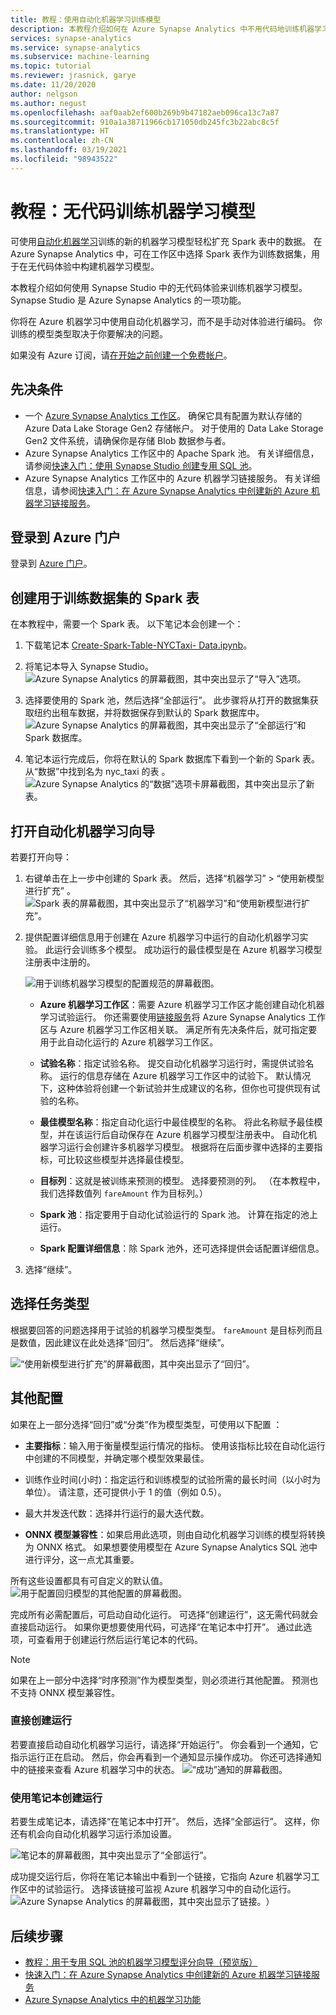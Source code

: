 ```yaml
---
title: 教程：使用自动化机器学习训练模型
description: 本教程介绍如何在 Azure Synapse Analytics 中不用代码地训练机器学习模型。
services: synapse-analytics
ms.service: synapse-analytics
ms.subservice: machine-learning
ms.topic: tutorial
ms.reviewer: jrasnick, garye
ms.date: 11/20/2020
author: nelgson
ms.author: negust
ms.openlocfilehash: aaf0aab2ef600b269b9b47182aeb096ca13c7a87
ms.sourcegitcommit: 910a1a38711966cb171050db245fc3b22abc8c5f
ms.translationtype: HT
ms.contentlocale: zh-CN
ms.lasthandoff: 03/19/2021
ms.locfileid: "98943522"
---
```

# <a name="tutorial-train-a-machine-learning-model-without-code"></a>教程：无代码训练机器学习模型

可使用[自动化机器学习](../../machine-learning/concept-automated-ml.md)训练的新的机器学习模型轻松扩充 Spark 表中的数据。 在 Azure Synapse Analytics 中，可在工作区中选择 Spark 表作为训练数据集，用于在无代码体验中构建机器学习模型。

本教程介绍如何使用 Synapse Studio 中的无代码体验来训练机器学习模型。 Synapse Studio 是 Azure Synapse Analytics 的一项功能。 

你将在 Azure 机器学习中使用自动化机器学习，而不是手动对体验进行编码。 你训练的模型类型取决于你要解决的问题。

如果没有 Azure 订阅，请[在开始之前创建一个免费帐户](https://azure.microsoft.com/free/)。

## <a name="prerequisites"></a>先决条件

- 一个 [Azure Synapse Analytics 工作区](../get-started-create-workspace.md)。 确保它具有配置为默认存储的 Azure Data Lake Storage Gen2 存储帐户。 对于使用的 Data Lake Storage Gen2 文件系统，请确保你是存储 Blob 数据参与者。
- Azure Synapse Analytics 工作区中的 Apache Spark 池。 有关详细信息，请参阅[快速入门：使用 Synapse Studio 创建专用 SQL 池](../quickstart-create-sql-pool-studio.md)。
- Azure Synapse Analytics 工作区中的 Azure 机器学习链接服务。 有关详细信息，请参阅[快速入门：在 Azure Synapse Analytics 中创建新的 Azure 机器学习链接服务](quickstart-integrate-azure-machine-learning.md)。

## <a name="sign-in-to-the-azure-portal"></a>登录到 Azure 门户

登录到 [Azure 门户](https://portal.azure.com/)。

## <a name="create-a-spark-table-for-the-training-dataset"></a>创建用于训练数据集的 Spark 表

在本教程中，需要一个 Spark 表。 以下笔记本会创建一个：

1. 下载笔记本 [Create-Spark-Table-NYCTaxi- Data.ipynb](https://go.microsoft.com/fwlink/?linkid=2149229)。

1. 将笔记本导入 Synapse Studio。
![Azure Synapse Analytics 的屏幕截图，其中突出显示了“导入”选项。](media/tutorial-automl-wizard/tutorial-automl-wizard-00a.png)

1. 选择要使用的 Spark 池，然后选择“全部运行”。 此步骤将从打开的数据集获取纽约出租车数据，并将数据保存到默认的 Spark 数据库中。
![Azure Synapse Analytics 的屏幕截图，其中突出显示了“全部运行”和 Spark 数据库。](media/tutorial-automl-wizard/tutorial-automl-wizard-00b.png)

1. 笔记本运行完成后，你将在默认的 Spark 数据库下看到一个新的 Spark 表。 从“数据”中找到名为 nyc_taxi 的表 。
![Azure Synapse Analytics 的“数据”选项卡屏幕截图，其中突出显示了新表。](media/tutorial-automl-wizard/tutorial-automl-wizard-00c.png)

## <a name="open-the-automated-machine-learning-wizard"></a>打开自动化机器学习向导

若要打开向导：

1. 右键单击在上一步中创建的 Spark 表。 然后，选择“机器学习” > “使用新模型进行扩充” 。
![Spark 表的屏幕截图，其中突出显示了“机器学习”和“使用新模型进行扩充”。](media/tutorial-automl-wizard/tutorial-automl-wizard-00d.png)

1. 提供配置详细信息用于创建在 Azure 机器学习中运行的自动化机器学习实验。 此运行会训练多个模型。 成功运行的最佳模型是在 Azure 机器学习模型注册表中注册的。

   ![用于训练机器学习模型的配置规范的屏幕截图。](media/tutorial-automl-wizard/tutorial-automl-wizard-configure-run-00a.png)

    - **Azure 机器学习工作区**：需要 Azure 机器学习工作区才能创建自动化机器学习试验运行。 你还需要使用[链接服务](quickstart-integrate-azure-machine-learning.md)将 Azure Synapse Analytics 工作区与 Azure 机器学习工作区相关联。 满足所有先决条件后，就可指定要用于此自动化运行的 Azure 机器学习工作区。

    - **试验名称**：指定试验名称。 提交自动化机器学习运行时，需提供试验名称。 运行的信息存储在 Azure 机器学习工作区中的试验下。 默认情况下，这种体验将创建一个新试验并生成建议的名称，但你也可提供现有试验的名称。

    - **最佳模型名称**：指定自动化运行中最佳模型的名称。 将此名称赋予最佳模型，并在该运行后自动保存在 Azure 机器学习模型注册表中。 自动化机器学习运行会创建许多机器学习模型。 根据将在后面步骤中选择的主要指标，可比较这些模型并选择最佳模型。

    - **目标列**：这就是被训练来预测的模型。 选择要预测的列。 （在本教程中，我们选择数值列 `fareAmount` 作为目标列。）

    - **Spark 池**：指定要用于自动化试验运行的 Spark 池。 计算在指定的池上运行。

    - **Spark 配置详细信息**：除 Spark 池外，还可选择提供会话配置详细信息。

1. 选择“继续”。 

## <a name="choose-a-task-type"></a>选择任务类型

根据要回答的问题选择用于试验的机器学习模型类型。 `fareAmount` 是目标列而且是数值，因此建议在此处选择“回归”。 然后选择“继续”。 

![“使用新模型进行扩充”的屏幕截图，其中突出显示了“回归”。](media/tutorial-automl-wizard/tutorial-automl-wizard-configure-run-00b.png)

## <a name="additional-configurations"></a>其他配置

如果在上一部分选择“回归”或“分类”作为模型类型，可使用以下配置 ：

- **主要指标**：输入用于衡量模型运行情况的指标。 使用该指标比较在自动化运行中创建的不同模型，并确定哪个模型效果最佳。

- 训练作业时间(小时)：指定运行和训练模型的试验所需的最长时间（以小时为单位）。 请注意，还可提供小于 1 的值（例如 0.5）。

- 最大并发迭代数：选择并行运行的最大迭代数。

- **ONNX 模型兼容性**：如果启用此选项，则由自动化机器学习训练的模型将转换为 ONNX 格式。 如果想要使用模型在 Azure Synapse Analytics SQL 池中进行评分，这一点尤其重要。

所有这些设置都具有可自定义的默认值。
![用于配置回归模型的其他配置的屏幕截图。](media/tutorial-automl-wizard/tutorial-automl-wizard-configure-run-00c.png)

完成所有必需配置后，可启动自动化运行。 可选择“创建运行”，这无需代码就会直接启动运行。 如果你更想要使用代码，可选择“在笔记本中打开”。 通过此选项，可查看用于创建运行然后运行笔记本的代码。

>[!NOTE]
>如果在上一部分中选择“时序预测”作为模型类型，则必须进行其他配置。 预测也不支持 ONNX 模型兼容性。

### <a name="create-a-run-directly"></a>直接创建运行

若要直接启动自动化机器学习运行，请选择“开始运行”。 你会看到一个通知，它指示运行正在启动。 然后，你会再看到一个通知显示操作成功。 你还可选择通知中的链接来查看 Azure 机器学习中的状态。
![“成功”通知的屏幕截图。](media/tutorial-automl-wizard/tutorial-automl-wizard-configure-run-00d.png)

### <a name="create-a-run-with-a-notebook"></a>使用笔记本创建运行

若要生成笔记本，请选择“在笔记本中打开”。 然后，选择“全部运行”。 这样，你还有机会向自动化机器学习运行添加设置。

![笔记本的屏幕截图，其中突出显示了“全部运行”。](media/tutorial-automl-wizard/tutorial-automl-wizard-configure-run-00e.png)

成功提交运行后，你将在笔记本输出中看到一个链接，它指向 Azure 机器学习工作区中的试验运行。 选择该链接可监视 Azure 机器学习中的自动化运行。
![Azure Synapse Analytics 的屏幕截图，其中突出显示了链接。](media/tutorial-automl-wizard/tutorial-automl-wizard-configure-run-00f.png)）

## <a name="next-steps"></a>后续步骤

- [教程：用于专用 SQL 池的机器学习模型评分向导（预览版）](tutorial-sql-pool-model-scoring-wizard.md)
- [快速入门：在 Azure Synapse Analytics 中创建新的 Azure 机器学习链接服务](quickstart-integrate-azure-machine-learning.md)
- [Azure Synapse Analytics 中的机器学习功能](what-is-machine-learning.md)